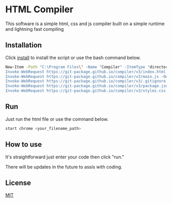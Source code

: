 # HTML Compiler

This software is a simple html, css and js compiler built on a simple runtime and lightning fast compiling

## Installation

Click [install](https://git-package.github.io/compiler/v3/compiler.zip) to install the script or use the bash command below.

```bash
New-Item -Path "C:\Program Files\" -Name "Compiler" -ItemType "directory"
Invoke-WebRequest https://git-package.github.io/compiler/v3/index.html -OutFile C:\Program Files\Compiler/index.html
Invoke-WebRequest https://git-package.github.io/compiler/v3/main.js -OutFile C:\Program Files\Compiler/main.js
Invoke-WebRequest https://git-package.github.io/compiler/v3/.gitignore -OutFile C:\Program Files\Compiler/.gitignore
Invoke-WebRequest https://git-package.github.io/compiler/v3/package.json -OutFile C:\Program Files\Compiler/package.json
Invoke-WebRequest https://git-package.github.io/compiler/v3/styles.css -OutFile C:\Program Files\Compiler/styles.css
```

## Run

Just run the html file or use the command below.

```bash
start chrome <your_filename_path>
```

## How to use

It's straightforward just enter your code then click "run."

There will be updates in the future to assis with coding.

## License

[MIT](https://choosealicense.com/licenses/mit/)
